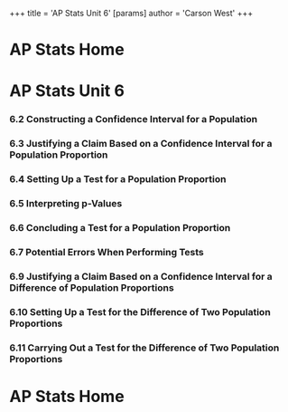 +++
 title = 'AP Stats Unit 6'
[params]
	author = 'Carson West'
+++
# AP Stats Home

# AP Stats Unit 6
### 6.2 Constructing a Confidence Interval for a Population
### 6.3 Justifying a Claim Based on a Confidence Interval for a Population Proportion
### 6.4 Setting Up a Test for a Population Proportion
### 6.5 Interpreting p-Values
### 6.6 Concluding a Test for a Population Proportion
### 6.7 Potential Errors When Performing Tests
### 6.9 Justifying a Claim Based on a Confidence Interval for a Difference of Population Proportions
### 6.10 Setting Up a Test for the Difference of Two Population Proportions
### 6.11 Carrying Out a Test for the Difference of Two Population Proportions

# AP Stats Home